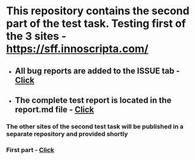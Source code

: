 # This repository contains the second part of the test task. Testing first of the 3 sites - https://sff.innoscripta.com/
* ## All bug reports are added to the ISSUE tab - [Click](https://github.com/k2wln/test-task-2/issues)
* ## The complete test report is located in the report.md file - [Click](https://github.com/k2wln/test-task-2/blob/master/report.md)

### **The other sites of the second test task will be published in a separate repository and provided shortly**

### **First part - [Click](https://github.com/k2wln/test-task-1)**
